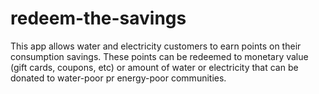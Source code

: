 # redeem-the-savings

This app allows water and electricity customers to earn points on their consumption savings. These points can be redeemed to monetary value (gift cards, coupons, etc) or amount of water or electricity that can be donated to water-poor pr energy-poor communities.
